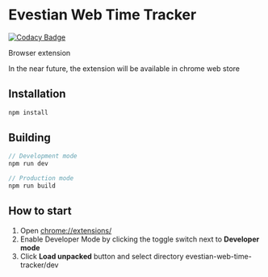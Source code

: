 # Evestian Web Time Tracker

[![Codacy Badge](https://app.codacy.com/project/badge/Grade/a37a1bc0061c4550874701fd1b1ffd18)](https://www.codacy.com/gh/sebastiantokarski/evestian-web-time-tracker/dashboard?utm_source=github.com&utm_medium=referral&utm_content=sebastiantokarski/evestian-web-time-tracker&utm_campaign=Badge_Grade)

Browser extension

In the near future, the extension will be available in chrome web store

## Installation

```javascript
npm install
```

## Building

```javascript
// Development mode
npm run dev

// Production mode
npm run build
```

## How to start

1. Open [chrome://extensions/](chrome://extensions/)
2. Enable Developer Mode by clicking the toggle switch next to **Developer mode**
3. Click **Load unpacked** button and select directory evestian-web-time-tracker/dev

